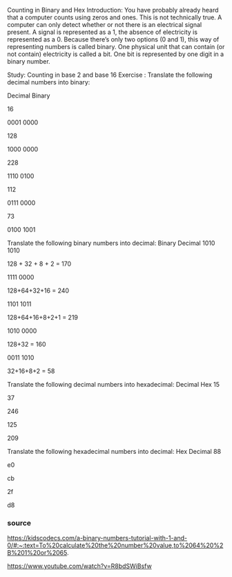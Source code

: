 Counting in Binary and Hex
Introduction:
You have probably already heard that a computer counts using zeros and ones. This is not technically true. 
A computer can only detect whether or not there is an electrical signal present. A signal is represented as a 1, 
the absence of electricity is represented as a 0. Because there’s only two options (0 and 1), this way of representing numbers is called binary.
One physical unit that can contain (or not contain) electricity is called a bit. One bit is represented by one digit in a binary number. 


Study:
Counting in base 2 and base 16
Exercise :
Translate the following decimal numbers into binary:

Decimal
Binary

16  

0001 0000


128 

1000 0000


228 

1110 0100


112  

0111 0000


73  

0100 1001




Translate the following binary numbers into decimal:
Binary
Decimal
1010 1010

128 + 32 + 8 + 2 = 170

1111 0000

128+64+32+16 = 240


1101 1011

128+64+16+8+2+1 = 219

1010 0000

128+32 = 160

0011 1010

32+16+8+2 = 58


Translate the following decimal numbers into hexadecimal:
Decimal
Hex
15


37


246


125


209




Translate the following hexadecimal numbers into decimal:
Hex
Decimal
88


e0


cb


2f


d8

### source
https://kidscodecs.com/a-binary-numbers-tutorial-with-1-and-0/#:~:text=To%20calculate%20the%20number%20value,to%2064%20%2B%201%20or%2065.

https://www.youtube.com/watch?v=R8bdSWiBsfw






